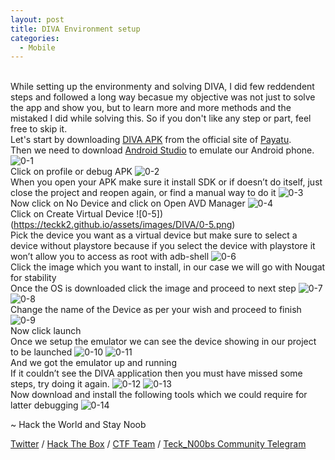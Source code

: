```yaml
---
layout: post
title: DIVA Environment setup
categories:
  - Mobile
---
```


<br>While setting up the environmenty and solving DIVA, I did few reddendent steps and followed a long way becasue my objective was not just to solve the app and show you, but to learn more and more methods and the mistaked I did while solving this. So if you don't like any step or part, feel free to skip it.
<br>Let's start by downloading [DIVA APK](http://www.payatu.com/wp-content/uploads/2016/01/diva-beta.tar.gz) from the official site of [Payatu](https://www.payatu.com/).
<br>Then we need to download [Android Studio](https://developer.android.com/studio) to emulate our Android phone.
![0-1](https://teckk2.github.io/assets/images/DIVA/0-1.png)
<br>Click on profile or debug APK
![0-2](https://teckk2.github.io/assets/images/DIVA/0-2.png)
<br>When you open your APK make sure it install SDK or if doesn’t do itself, just close the project and reopen again, or find a manual way to do it
![0-3](https://teckk2.github.io/assets/images/DIVA/0-3.png)
<br>Now click on No Device and click on Open AVD Manager
![0-4](https://teckk2.github.io/assets/images/DIVA/0-4.png)
<br>Click on Create Virtual Device
![0-5])(https://teckk2.github.io/assets/images/DIVA/0-5.png)
<br>Pick the device you want as a virtual device but make sure to select a device without playstore because if you select the device with playstore it won’t allow you to access as root with adb-shell
![0-6](https://teckk2.github.io/assets/images/DIVA/0-6.png)
<br>Click the image which you want to install, in our case we will go with Nougat for stability
<br>Once the OS is downloaded click the image and proceed to next step
![0-7](https://teckk2.github.io/assets/images/DIVA/0-7.png)
![0-8](https://teckk2.github.io/assets/images/DIVA/0-8.png)
<br>Change the name of the Device as per your wish and proceed to finish
![0-9](https://teckk2.github.io/assets/images/DIVA/0-9.png)
<br>Now click launch
<br>Once we setup the emulator we can see the device showing in our project to be launched
![0-10](https://teckk2.github.io/assets/images/DIVA/0-10.png)
![0-11](https://teckk2.github.io/assets/images/DIVA/0-11.png)
<br>And we got the emulator up and running
<br>If it couldn’t see the DIVA application then you must have missed some steps, try doing it again.
![0-12](https://teckk2.github.io/assets/images/DIVA/0-12.png)
![0-13](https://teckk2.github.io/assets/images/DIVA/0-13.png)
<br>Now download and install the following tools which we could require for latter debugging
![0-14](https://teckk2.github.io/assets/images/DIVA/0-14.png)

<p class="message">
  ~ Hack the World and Stay Noob
</p>

[Twitter](https://twitter.com/Teck__K2) / [Hack The Box](https://www.hackthebox.eu/profile/966) / [CTF Team](https://ctftime.org/team/20102) /
[Teck_N00bs Community Telegram](https://t.me/Teck_N00bs)

<script src="https://www.hackthebox.eu/badge/966"> </script>
